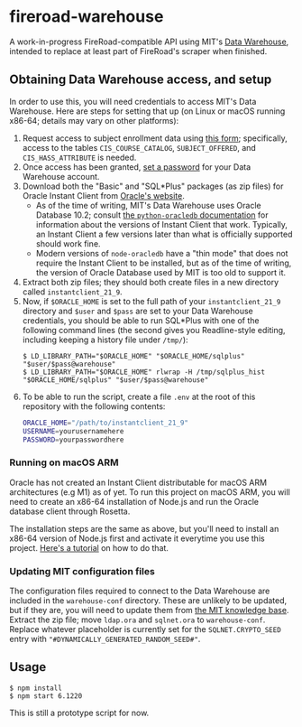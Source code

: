 # fireroad-warehouse

A work-in-progress FireRoad-compatible API using MIT's [Data Warehouse][1],
intended to replace at least part of FireRoad's scraper when finished.

[1]: https://ist.mit.edu/warehouse

## Obtaining Data Warehouse access, and setup

In order to use this, you will need credentials to access MIT's Data Warehouse.
Here are steps for setting that up (on Linux or macOS running x86-64; details
may vary on other platforms):

1. Request access to subject enrollment data using [this form][2]; specifically,
   access to the tables `CIS_COURSE_CATALOG`, `SUBJECT_OFFERED`, and
   `CIS_HASS_ATTRIBUTE` is needed.
2. Once access has been granted, [set a password][3] for your Data Warehouse
   account.
3. Download both the "Basic" and "SQL\*Plus" packages (as zip files) for Oracle
   Instant Client from [Oracle's website][4].
   - As of the time of writing, MIT's Data Warehouse uses Oracle Database 10.2;
     consult [the `python-oracledb` documentation][5] for information about the
     versions of Instant Client that work. Typically, an Instant Client a few
     versions later than what is officially supported should work fine.
   - Modern versions of `node-oracledb` have a "thin mode" that does not
     require the Instant Client to be installed, but as of the time of writing,
     the version of Oracle Database used by MIT is too old to support it.
4. Extract both zip files; they should both create files in a new directory
   called `instantclient_21_9`.
5. Now, if `$ORACLE_HOME` is set to the full path of your `instantclient_21_9`
   directory and `$user` and `$pass` are set to your Data Warehouse credentials,
   you should be able to run SQL\*Plus with one of the following command lines
   (the second gives you Readline-style editing, including keeping a history
   file under `/tmp/`):
   ```console
   $ LD_LIBRARY_PATH="$ORACLE_HOME" "$ORACLE_HOME/sqlplus" "$user/$pass@warehouse"
   $ LD_LIBRARY_PATH="$ORACLE_HOME" rlwrap -H /tmp/sqlplus_hist "$ORACLE_HOME/sqlplus" "$user/$pass@warehouse"
   ```
6. To be able to run the script, create a file `.env` at the root of this
   repository with the following contents:
   ```sh
   ORACLE_HOME="/path/to/instantclient_21_9"
   USERNAME=yourusernamehere
   PASSWORD=yourpasswordhere
   ```

[2]: https://ist.mit.edu/business/warehouse/access
[3]: https://warehouse-web.mit.edu/cgi-bin/change_pw.cgi
[4]: https://www.oracle.com/database/technologies/instant-client/linux-x86-64-downloads.html
[5]: https://python-oracledb.readthedocs.io/en/latest/user_guide/installation.html#supported-oracle-database-versions

### Running on macOS ARM
Oracle has not created an Instant Client distributable for macOS ARM
architectures (e.g M1) as of yet. To run this project on macOS ARM, you will
need to create an x86-64 installation of Node.js and run the Oracle database
client through Rosetta.

The installation steps are the same as above, but you'll need to install an
x86-64 version of Node.js first and activate it everytime you use this project.
[Here's a tutorial][6] on how to do that.

[6]: https://gist.github.com/LeZuse/bf838718ff2689c5fc035c5a6825a11c

### Updating MIT configuration files
The configuration files required to connect to the Data Warehouse are included
in the `warehouse-conf` directory. These are unlikely to be updated, but if
they are, you will need to update them from [the MIT knowledge base][7].
Extract the zip file; move `ldap.ora` and `sqlnet.ora` to `warehouse-conf`.
Replace whatever placeholder is currently set for the `SQLNET.CRYPTO_SEED`
entry with `"#DYNAMICALLY_GENERATED_RANDOM_SEED#"`.

[7]: http://kb.mit.edu/confluence/display/istcontrib/Manual+Oracle+11gR2+Installation#ManualOracle11gR2Installation-IMPORTANTInstalltheMITOracleConfigurationFiles

## Usage

```console
$ npm install
$ npm start 6.1220
```

This is still a prototype script for now.

<!-- vim: set tw=80: -->
